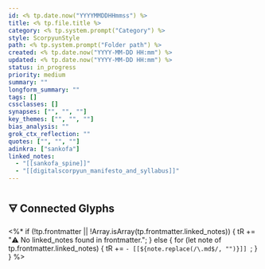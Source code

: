```yaml
---
id: <% tp.date.now("YYYYMMDDHHmmss") %>
title: <% tp.file.title %>
category: <% tp.system.prompt("Category") %>
style: ScorpyunStyle
path: <% tp.system.prompt("Folder path") %>
created: <% tp.date.now("YYYY-MM-DD HH:mm") %>
updated: <% tp.date.now("YYYY-MM-DD HH:mm") %>
status: in_progress
priority: medium
summary: ""
longform_summary: ""
tags: []
cssclasses: []
synapses: ["", "", ""]
key_themes: ["", "", ""]
bias_analysis: ""
grok_ctx_reflection: ""
quotes: ["", "", ""]
adinkra: ["sankofa"]
linked_notes:
  - "[[sankofa_spine]]"
  - "[[digitalscorpyun_manifesto_and_syllabus]]"
---
```


## 🜃 Connected Glyphs

<%*
if (!tp.frontmatter || !Array.isArray(tp.frontmatter.linked_notes)) {
  tR += "⚠️ No linked_notes found in frontmatter.";
} else {
  for (let note of tp.frontmatter.linked_notes) {
    tR += `- [[${note.replace(/\.md$/, "")}]]
`;
  }
}
%>
